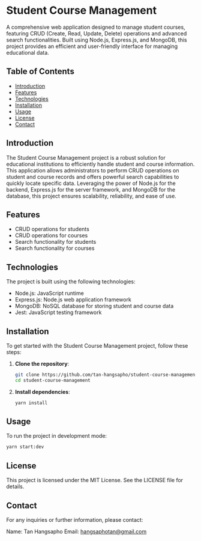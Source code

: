 # Student Course Management

A comprehensive web application designed to manage student courses, featuring CRUD (Create, Read, Update, Delete) operations and advanced search functionalities. Built using Node.js, Express.js, and MongoDB, this project provides an efficient and user-friendly interface for managing educational data.

## Table of Contents

- [Introduction](#introduction)
- [Features](#features)
- [Technologies](#technologies)
- [Installation](#installation)
- [Usage](#usage)
- [License](#license)
- [Contact](#contact)

## Introduction

The Student Course Management project is a robust solution for educational institutions to efficiently handle student and course information. This application allows administrators to perform CRUD operations on student and course records and offers powerful search capabilities to quickly locate specific data. Leveraging the power of Node.js for the backend, Express.js for the server framework, and MongoDB for the database, this project ensures scalability, reliability, and ease of use.

## Features

- CRUD operations for students
- CRUD operations for courses
- Search functionality for students
- Search functionality for courses

## Technologies

The project is built using the following technologies:
- Node.js: JavaScript runtime
- Express.js: Node.js web application framework
- MongoDB: NoSQL database for storing student and course data
- Jest: JavaScript testing framework

## Installation

To get started with the Student Course Management project, follow these steps:

1. **Clone the repository**:
    ```sh
    git clone https://github.com/tan-hangsapho/student-course-management.git
    cd student-course-management
    ```

2. **Install dependencies**:
    ```sh
    yarn install
    ```

## Usage

To run the project in development mode:
```sh
yarn start:dev
```
## License

This project is licensed under the MIT License. See the LICENSE file for details.

## Contact

For any inquiries or further information, please contact:

Name: Tan Hangsapho
Email: hangsaphotan@gmail.com
